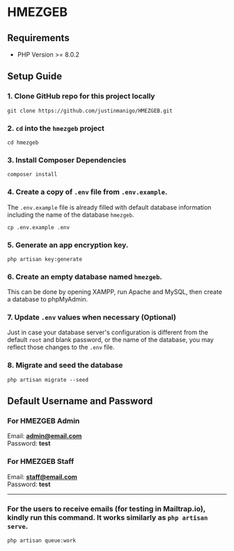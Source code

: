 # HMEZGEB

## Requirements
- PHP Version >= 8.0.2

## Setup Guide
### 1. Clone GitHub repo for this project locally
```
git clone https://github.com/justinmanigo/HMEZGEB.git
```
### 2. `cd` into the `hmezgeb` project
```
cd hmezgeb
```
### 3. Install Composer Dependencies
```
composer install
```
### 4. Create a copy of `.env` file from `.env.example`. 
The `.env.example` file is already filled with default database information including the name of the database `hmezgeb`.
```
cp .env.example .env
```
### 5. Generate an app encryption key.
```
php artisan key:generate
```
### 6. Create an empty database named `hmezgeb`.
This can be done by opening XAMPP, run Apache and MySQL, then create a database to phpMyAdmin.
### 7. Update `.env` values when necessary (Optional)
Just in case your database server's configuration is different from the default `root` and blank password, or the name of the database, you may reflect those changes to the `.env` file.
### 8. Migrate and seed the database
```
php artisan migrate --seed
```
## Default Username and Password
### For HMEZGEB Admin
Email: **admin@email.com**<br>
Password: **test**

### For HMEZGEB Staff
Email: **staff@email.com**<br>
Password: **test**

---

### For the users to receive emails (for testing in Mailtrap.io), kindly run this command. It works similarly as `php artisan serve`.
```
php artisan queue:work
```
